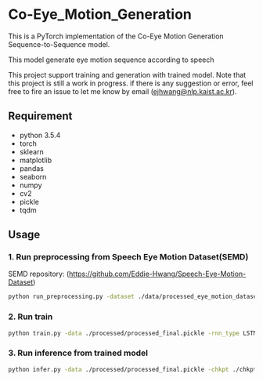 # Co-Eye_Motion_Generation
This is a PyTorch implementation of the Co-Eye Motion Generation Sequence-to-Sequence model.

This model generate eye motion sequence according to speech

This project support training and generation with trained model. Note that this project is still a work in progress.
if there is any suggestion or error, feel free to fire an issue to let me know by email ([ejhwang@nlp.kaist.ac.kr](mailto:ejhwang@nlp.kaist.ac.kr)).

## Requirement
- python 3.5.4
- torch
- sklearn
- matplotlib
- pandas
- seaborn
- numpy
- cv2
- pickle
- tqdm

## Usage

### 1. Run preprocessing from Speech Eye Motion Dataset(SEMD)
SEMD repository: (https://github.com/Eddie-Hwang/Speech-Eye-Motion-Dataset)
```bash
python run_preprocessing.py -dataset ./data/processed_eye_motion_dataset_pca_7.pickle -pretrained_emb ./data/glove.6B.300d.txt -data_size -1 -processed_path ./processed
```

### 2. Run train 
```bash
python train.py -data ./processed/processed_final.pickle -rnn_type LSTM -hidden 200 -n_layers 2 -dropout 0.1 -lr 0.0001 -beta 1.0 -chkpt ./chkpt -save_mode best
```

### 3. Run inference from trained model
```bash
python infer.py -data ./processed/processed_final.pickle -chkpt ./chkpt/eye_model.chkpt -vid_save_path ./output_vid
```


